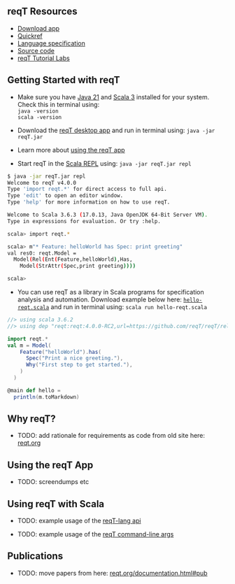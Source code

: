 ## reqT Resources

* [Download app](https://github.com/reqT/reqT/releases/latest/download/reqT.jar) 
* [Quickref](https://github.com/reqT/reqT-lang/releases/latest/download/reqT-quickref-GENERATED.pdf) 
* [Language specification](https://github.com/reqT/reqT-lang/blob/main/docs/langSpec-GENERATED.md) 
* [Source code](https://github.com/reqT)
* [reqT Tutorial Labs](https://cs.lth.se/krav/labs/)

## Getting Started with reqT

* Make sure you have [Java 21](https://adoptium.net/temurin/releases/?package=jdk&version=21) and [Scala 3](https://www.scala-lang.org/download/) installed for your system. Check this in terminal using: </br>`java -version`</br>`scala -version`

* Download the [reqT desktop app](https://github.com/reqT/reqT/releases/latest/download/reqT.jar) and run in terminal using: `java -jar reqT.jar` 

* Learn more about [using the reqT app](#using-the-reqt-app)

* Start reqT in the [Scala REPL](https://docs.scala-lang.org/scala3/book/taste-repl.html) using: `java -jar reqT.jar repl`

```bash
$ java -jar reqT.jar repl
Welcome to reqT v4.0.0
Type 'import reqt.*' for direct access to full api.
Type 'edit' to open an editor window.
Type 'help' for more information on how to use reqT.

Welcome to Scala 3.6.3 (17.0.13, Java OpenJDK 64-Bit Server VM).
Type in expressions for evaluation. Or try :help.

scala> import reqt.*

scala> m"* Feature: helloWorld has Spec: print greeting"
val res0: reqt.Model = 
  Model(Rel(Ent(Feature,helloWorld),Has,
    Model(StrAttr(Spec,print greeting))))

scala> 
```
* You can use reqT as a library in Scala programs for specification analysis and automation. Download example below here: [`hello-reqt.scala`](https://github.com/reqT/reqT.github.io/blob/master/src/hello-reqt.scala) and run in terminal using: `scala run hello-reqt.scala`  

```scala
//> using scala 3.6.2
//> using dep "reqt:reqt:4.0.0-RC2,url=https://github.com/reqT/reqT/releases/download/v4.0.0-RC2/reqT-4.0.0-RC2.jar"

import reqt.*
val m = Model(
    Feature("helloWorld").has(
      Spec("Print a nice greeting."),
      Why("First step to get started."),
    )
  )

@main def hello = 
  println(m.toMarkdown)
```

## Why reqT?

* TODO: add rationale for requirements as code from old site here: [reqt.org](https://reqt.org/index.html)

## Using the reqT App

* TODO: screendumps etc

## Using reqT with Scala

* TODO: example usage of the [reqT-lang api](https://github.com/reqT/reqT-lang)

* TODO: example usage of the [reqT command-line args](https://github.com/reqT/reqT/blob/4.x/src/main/scala/Main.scala)

## Publications

* TODO: move papers from here: [reqt.org/documentation.html#pub](https://reqt.org/documentation.html#pub)